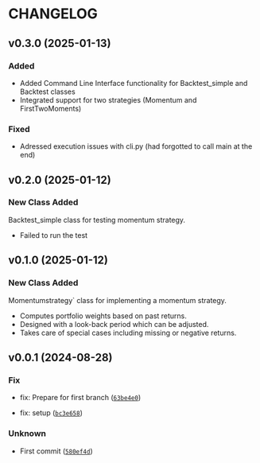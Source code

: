 # CHANGELOG

## v0.3.0 (2025-01-13)

### Added 

- Added Command Line Interface functionality for Backtest_simple and Backtest classes
- Integrated support for two strategies (Momentum and FirstTwoMoments)

### Fixed 

- Adressed execution issues with cli.py (had forgotted to call main at the end)


## v0.2.0 (2025-01-12)

### New Class Added 

Backtest_simple class for testing momentum strategy.
- Failed to run the test


## v0.1.0 (2025-01-12)

### New Class Added

Momentumstrategy` class for implementing a momentum strategy.
- Computes portfolio weights based on past returns.
- Designed with a look-back period which can be adjusted.
- Takes care of special cases including missing or negative returns.


## v0.0.1 (2024-08-28)

### Fix

* fix: Prepare for first branch ([`63be4e0`](https://github.com/jfimbett/pybacktestchain/commit/63be4e072a5a4816a54cfe573d4a119e96f8f872))

* fix: setup ([`bc3e658`](https://github.com/jfimbett/pybacktestchain/commit/bc3e658013653d5d9e9249fde2bfccec4799eba1))

### Unknown

* First commit ([`580ef4d`](https://github.com/jfimbett/pybacktestchain/commit/580ef4d049d1646b8122efe24d57f7567aa89bd8))
